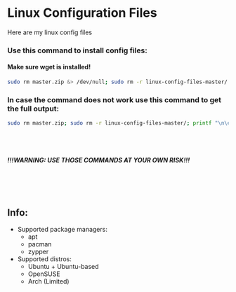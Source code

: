 
# Linux Configuration Files

Here are my linux config files


### Use this command to install config files:
#### Make sure wget is installed!
```bash
sudo rm master.zip &> /dev/null; sudo rm -r linux-config-files-master/ &> /dev/null; printf "\n\e[93mStarting config file installation...\e[0m\n\n"; wget https://github.com/JacksStuff0905/linux-config-files/archive/master.zip &> /dev/null && unzip master.zip &> /dev/null && bash linux-config-files-master/load-config-files.sh; sudo rm master.zip
```

### In case the command does not work use this command to get the full output:

```bash
sudo rm master.zip; sudo rm -r linux-config-files-master/; printf "\n\e[93mStarting config file installation...\e[0m\n\n"; wget https://github.com/JacksStuff0905/linux-config-files/archive/master.zip && unzip master.zip && bash linux-config-files-master/load-config-files.sh; sudo rm master.zip
```
<br><br>

#### *!!!WARNING: USE THOSE COMMANDS AT YOUR OWN RISK!!!*


<br><br><br>
## Info:
- Supported package managers:
    - apt
    - pacman
    - zypper
- Supported distros:
    - Ubuntu + Ubuntu-based
    - OpenSUSE
    - Arch (Limited)
